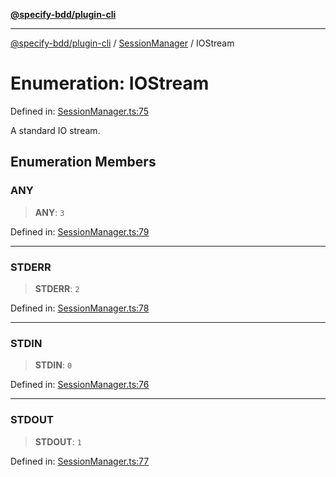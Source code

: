 [**@specify-bdd/plugin-cli**](../../README.md)

***

[@specify-bdd/plugin-cli](../../README.md) / [SessionManager](../README.md) / IOStream

# Enumeration: IOStream

Defined in: [SessionManager.ts:75](https://github.com/specify-bdd/specify-core/blob/ff8f0729666668ac0689da959ff440a4b4121187/modules/@specify-bdd/plugin-cli/src/lib/SessionManager.ts#L75)

A standard IO stream.

## Enumeration Members

### ANY

> **ANY**: `3`

Defined in: [SessionManager.ts:79](https://github.com/specify-bdd/specify-core/blob/ff8f0729666668ac0689da959ff440a4b4121187/modules/@specify-bdd/plugin-cli/src/lib/SessionManager.ts#L79)

***

### STDERR

> **STDERR**: `2`

Defined in: [SessionManager.ts:78](https://github.com/specify-bdd/specify-core/blob/ff8f0729666668ac0689da959ff440a4b4121187/modules/@specify-bdd/plugin-cli/src/lib/SessionManager.ts#L78)

***

### STDIN

> **STDIN**: `0`

Defined in: [SessionManager.ts:76](https://github.com/specify-bdd/specify-core/blob/ff8f0729666668ac0689da959ff440a4b4121187/modules/@specify-bdd/plugin-cli/src/lib/SessionManager.ts#L76)

***

### STDOUT

> **STDOUT**: `1`

Defined in: [SessionManager.ts:77](https://github.com/specify-bdd/specify-core/blob/ff8f0729666668ac0689da959ff440a4b4121187/modules/@specify-bdd/plugin-cli/src/lib/SessionManager.ts#L77)
